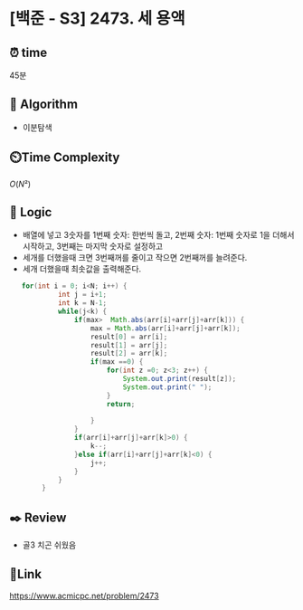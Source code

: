 # [백준 - S3] 2473. 세 용액

## ⏰ **time**

45분

## :pushpin: **Algorithm**
- 이분탐색

## ⏲️**Time Complexity**

$O(N²)$

## :round_pushpin: **Logic**
- 배열에 넣고 3숫자를 1번째 숫자: 한번씩 돌고, 2번째 숫자: 1번째 숫자로 1을 더해서 시작하고, 3번째는 마지막 숫자로 설정하고
- 세개를 더했을때 크면 3번째꺼를 줄이고 작으면 2번째꺼를 늘려준다.
- 세개 더했을때 최솟값을 출력해준다.
```java
   for(int i = 0; i<N; i++) {
			int j = i+1;
			int k = N-1;
			while(j<k) {
				if(max>  Math.abs(arr[i]+arr[j]+arr[k])) {
					max = Math.abs(arr[i]+arr[j]+arr[k]);
					result[0] = arr[i];
					result[1] = arr[j];
					result[2] = arr[k];
					if(max ==0) {
						for(int z =0; z<3; z++) {
							System.out.print(result[z]);
							System.out.print(" ");
						}
						return;
						
					}
				}
				if(arr[i]+arr[j]+arr[k]>0) {
					k--;
				}else if(arr[i]+arr[j]+arr[k]<0) {
					j++;
				}
			}
		}
```

## :black_nib: **Review**  
- 골3 치곤 쉬웠음

## 📡**Link**
https://www.acmicpc.net/problem/2473
